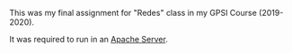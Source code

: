 This was my final assignment for "Redes" class in my GPSI Course (2019-2020).

It was required to run in an <a href="https://httpd.apache.org/">Apache Server</a>.
